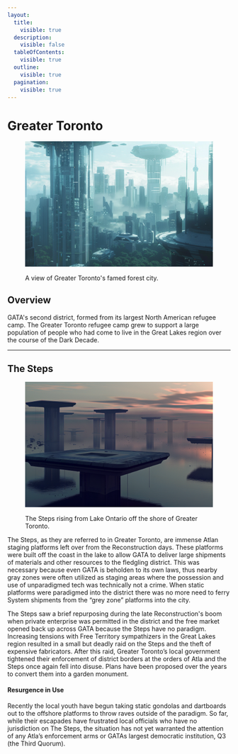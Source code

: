 ```yaml
---
layout:
  title:
    visible: true
  description:
    visible: false
  tableOfContents:
    visible: true
  outline:
    visible: true
  pagination:
    visible: true
---
```


# Greater Toronto

<figure><img src="../../../.gitbook/assets/greatertoronto.png" alt=""><figcaption><p>A view of Greater Toronto's famed forest city.</p></figcaption></figure>

## Overview

GATA's second district, formed from its largest North American refugee camp. The Greater Toronto refugee camp grew to support a large population of people who had come to live in the Great Lakes region over the course of the Dark Decade.

***

## The Steps

<figure><img src="../../../.gitbook/assets/thesteps-53.png" alt="" width="563"><figcaption><p>The Steps rising from Lake Ontario off the shore of Greater Toronto.</p></figcaption></figure>

The Steps, as they are referred to in Greater Toronto, are immense Atlan staging platforms left over from the Reconstruction days. These platforms were built off the coast in the lake to allow GATA to deliver large shipments of materials and other resources to the fledgling district. This was necessary because even GATA is beholden to its own laws, thus nearby gray zones were often utilized as staging areas where the possession and use of unparadigmed tech was technically not a crime. When static platforms were paradigmed into the district there was no more need to ferry System shipments from the “grey zone” platforms into the city.

The Steps saw a brief repurposing during the late Reconstruction's boom when private enterprise was permitted in the district and the free market opened back up across GATA because the Steps have no paradigm. Increasing tensions with Free Territory sympathizers in the Great Lakes region resulted in a small but deadly raid on the Steps and the theft of expensive fabricators. After this raid, Greater Toronto’s local government tightened their enforcement of district borders at the orders of Atla and the Steps once again fell into disuse. Plans have been proposed over the years to convert them into a garden monument.&#x20;

#### Resurgence in Use

Recently the local youth have begun taking static gondolas and dartboards out to the offshore platforms to throw raves outside of the paradigm. So far, while their escapades have frustrated local officials who have no jurisdiction on The Steps, the situation has not yet warranted the attention of any Atla’s enforcement arms or GATAs largest democratic institution, Q3 (the Third Quorum).
